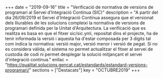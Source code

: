 +++
date = "2019-09-16"
title = "Verificació de normativa de versions de programari al Servei d’Integració Continua (SIC)"
description = "A partir del dia 26/09/2019 el Servei d'Integració Contínua assegura que el versionat dels lliurables de les solucions compleixi la normativa de versions de programari definida per la Unitat d'Arquitectura. La verificació que es realitza es basa en que el fitxer sic/sic.yml, repositat dins el projecte, ha de tenir informada la versió i aquesta ha d'estar composada per 3 dígits tal com indica la normativa: versió major, versió menor i versió de pegat. Si no es considera vàlida, el sistema no permet actualitzar el fitxer al servei de custodia de codi ni permet desplegar la solució mitjançant el servei d'integració continua."
enllac = "https://qualitat.solucions.gencat.cat/estandards/estandard-versions-programari/"
sections    = ["Destacats"]
key = "OCTUBRE2019"
+++
